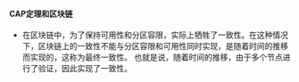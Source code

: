 #### CAP定理和区块链

- 在区块链中，为了保持可用性和分区容限，实际上牺牲了一致性。在这种情况下，区块链上的一致性不能与分区容限和可用性同时实现，是随着时间的推移而实现的，这称为最终一致性。  也就是说，随着时间的推移，由于多个节点进行了验证，因此实现了一致性。
